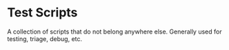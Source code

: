 # Test Scripts

A collection of scripts that do not belong anywhere else. Generally used for testing, triage, debug, etc.
 
